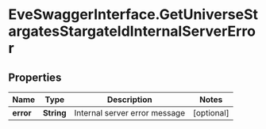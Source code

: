 # EveSwaggerInterface.GetUniverseStargatesStargateIdInternalServerError

## Properties
Name | Type | Description | Notes
------------ | ------------- | ------------- | -------------
**error** | **String** | Internal server error message | [optional] 


